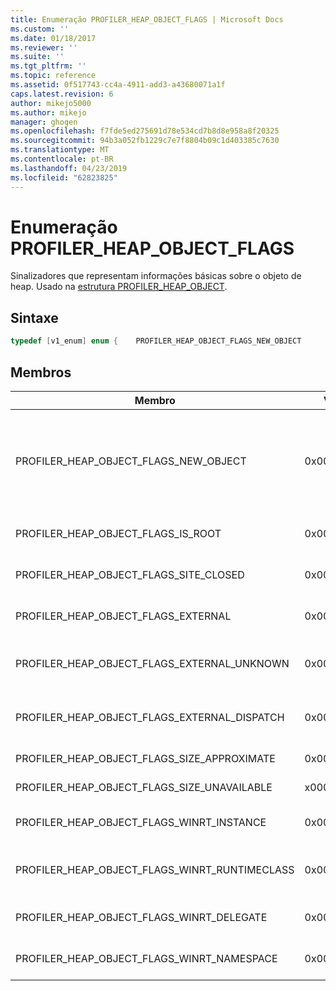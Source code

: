 ```yaml
---
title: Enumeração PROFILER_HEAP_OBJECT_FLAGS | Microsoft Docs
ms.custom: ''
ms.date: 01/18/2017
ms.reviewer: ''
ms.suite: ''
ms.tgt_pltfrm: ''
ms.topic: reference
ms.assetid: 0f517743-cc4a-4911-add3-a43680071a1f
caps.latest.revision: 6
author: mikejo5000
ms.author: mikejo
manager: ghogen
ms.openlocfilehash: f7fde5ed275691d78e534cd7b8d8e958a8f20325
ms.sourcegitcommit: 94b3a052fb1229c7e7f8804b09c1d403385c7630
ms.translationtype: MT
ms.contentlocale: pt-BR
ms.lasthandoff: 04/23/2019
ms.locfileid: "62823825"
---
```

# <a name="profilerheapobjectflags-enumeration"></a>Enumeração PROFILER_HEAP_OBJECT_FLAGS
Sinalizadores que representam informações básicas sobre o objeto de heap. Usado na [estrutura PROFILER_HEAP_OBJECT](../../winscript/reference/profiler-heap-object-structure.md).  
  
## <a name="syntax"></a>Sintaxe  
  
```cpp
typedef [v1_enum] enum {    PROFILER_HEAP_OBJECT_FLAGS_NEW_OBJECT            = 0x00000001,    PROFILER_HEAP_OBJECT_FLAGS_IS_ROOT               = 0x00000002,    PROFILER_HEAP_OBJECT_FLAGS_SITE_CLOSED           = 0x00000004,    PROFILER_HEAP_OBJECT_FLAGS_EXTERNAL              = 0x00000008,    PROFILER_HEAP_OBJECT_FLAGS_EXTERNAL_UNKNOWN      = 0x00000010,    PROFILER_HEAP_OBJECT_FLAGS_EXTERNAL_DISPATCH     = 0x00000020,    PROFILER_HEAP_OBJECT_FLAGS_SIZE_APPROXIMATE      = 0x00000040,    PROFILER_HEAP_OBJECT_FLAGS_SIZE_UNAVAILABLE      = 0x00000080,    PROFILER_HEAP_OBJECT_FLAGS_NEW_STATE_UNAVAILABLE = 0x00000100,    PROFILER_HEAP_OBJECT_FLAGS_WINRT_INSTANCE        = 0x00000200,    PROFILER_HEAP_OBJECT_FLAGS_WINRT_RUNTIMECLASS    = 0x00000400,    PROFILER_HEAP_OBJECT_FLAGS_WINRT_DELEGATE        = 0x00000800,    PROFILER_HEAP_OBJECT_FLAGS_WINRT_NAMESPACE       = 0x00001000,} PROFILER_HEAP_OBJECT_FLAGS;  
```  
  
## <a name="members"></a>Membros  
  
|Membro|Valor|Descrição|  
|------------|-----------|-----------------|  
|PROFILER_HEAP_OBJECT_FLAGS_NEW_OBJECT|0x00000001|Esse objeto de pilha foi alocado após a solicitação anterior de enumeração de heap. [Tipo PROFILER_HEAP_OBJECT_ID](../../winscript/reference/profiler-heap-object-id-type.md) valores podem ser reutilizados se o objeto seja coletado.|  
|PROFILER_HEAP_OBJECT_FLAGS_IS_ROOT|0x00000002|Esse objeto de pilha é um objeto de raiz do grafo do objeto.|  
|PROFILER_HEAP_OBJECT_FLAGS_SITE_CLOSED|0x00000004|Esse objeto de heap é de um site de script que foi fechado.|  
|PROFILER_HEAP_OBJECT_FLAGS_EXTERNAL|0x00000008|Esse objeto de pilha foi alocado fora do heap de coleta de lixo de JavaScript.|  
|PROFILER_HEAP_OBJECT_FLAGS_EXTERNAL_UNKNOWN|0x00000010|Esse objeto de pilha foi alocado fora do heap da coleta de lixo e implementa IUnknown.|  
|PROFILER_HEAP_OBJECT_FLAGS_EXTERNAL_DISPATCH|0x00000020|Esse objeto de pilha foi alocado fora do heap de coleta de lixo e implementa a interface IDISPATCH.|  
|PROFILER_HEAP_OBJECT_FLAGS_SIZE_APPROXIMATE|0x00000040|O tamanho desse objeto de heap é aproximado.|  
|PROFILER_HEAP_OBJECT_FLAGS_SIZE_UNAVAILABLE|x00000080|O tamanho desse objeto de heap não está disponível.|  
|PROFILER_HEAP_OBJECT_FLAGS_WINRT_INSTANCE|0x00000200|O objeto de heap é uma instância de tempo de execução do Windows.|  
|PROFILER_HEAP_OBJECT_FLAGS_WINRT_RUNTIMECLASS|0x00000400|O objeto de heap é uma classe de tempo de execução de tempo de execução do Windows.|  
|PROFILER_HEAP_OBJECT_FLAGS_WINRT_DELEGATE|0x00000800|O objeto de heap é um delegado de tempo de execução do Windows.|  
|PROFILER_HEAP_OBJECT_FLAGS_WINRT_NAMESPACE|0x00001000|O objeto de heap é o namespace de tempo de execução do Windows.|